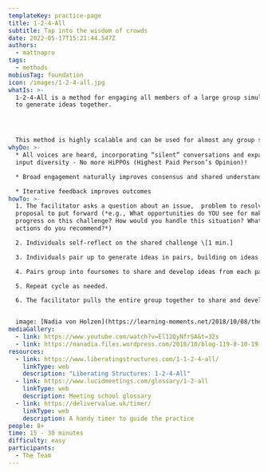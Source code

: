 ```yaml
---
templateKey: practice-page
title: 1-2-4-All
subtitle: Tap into the wisdom of crowds
date: 2022-05-17T15:21:44.547Z
authors:
  - mattnapro
tags:
  - methods
mobiusTag: foundation
icon: /images/1-2-4-all.jpg
whatIs: >-
  1-2-4-All is a method for engaging all members of a large group simultaneously
  to generate ideas together.




  This method is highly scalable and can be used for almost any group size.
whyDo: >-
  * All voices are heard, incorporating “silent” conversations and expanding
  input diversity - No more HiPPOs (Highest Paid Person’s Opinion)!

  * Broad engagement naturally improves consensus and shared understanding

  * Iterative feedback improves outcomes
howTo: >-
  1. The facilitator asks a question about an issue,  problem to resolve, or a
  proposal to put forward (*e.g., What opportunities do YOU see for making
  progress on this challenge? How would you handle this situation? What ideas or
  actions do you recommend?*)

  2. Individuals self-reflect on the shared challenge \[1 min.]

  3. Individuals pair up to generate ideas in pairs, building on ideas from self-reflection. \[2 min.]

  4. Pairs group into foursomes to share and develop ideas from each pair. \[4 min.]

  5. Repeat cycle as needed.

  6. The facilitator pulls the entire group together to share and develop a common idea. \[5 min.]


  image: [Nadia von Holzen](https://learning-moments.net/2018/10/08/the-power-of-the-little-liberating-structure-1-2-4-all/)
mediaGallery:
  - link: https://www.youtube.com/watch?v=El12QyNfrSA&t=32s
  - link: https://nanadia.files.wordpress.com/2018/10/blog-119-8-10-19-ls-1-2-4-all.jpg
resources:
  - link: https://www.liberatingstructures.com/1-1-2-4-all/
    linkType: web
    description: "Liberating Structures: 1-2-4-All"
  - link: https://www.lucidmeetings.com/glossary/1-2-all
    linkType: web
    description: Meeting school glossary
  - link: https://delivervalue.uk/timer/
    linkType: web
    description: A handy timer to guide the practice
people: 8+
time: 15 - 30 minutes
difficulty: easy
participants:
  - The Team
---
```

